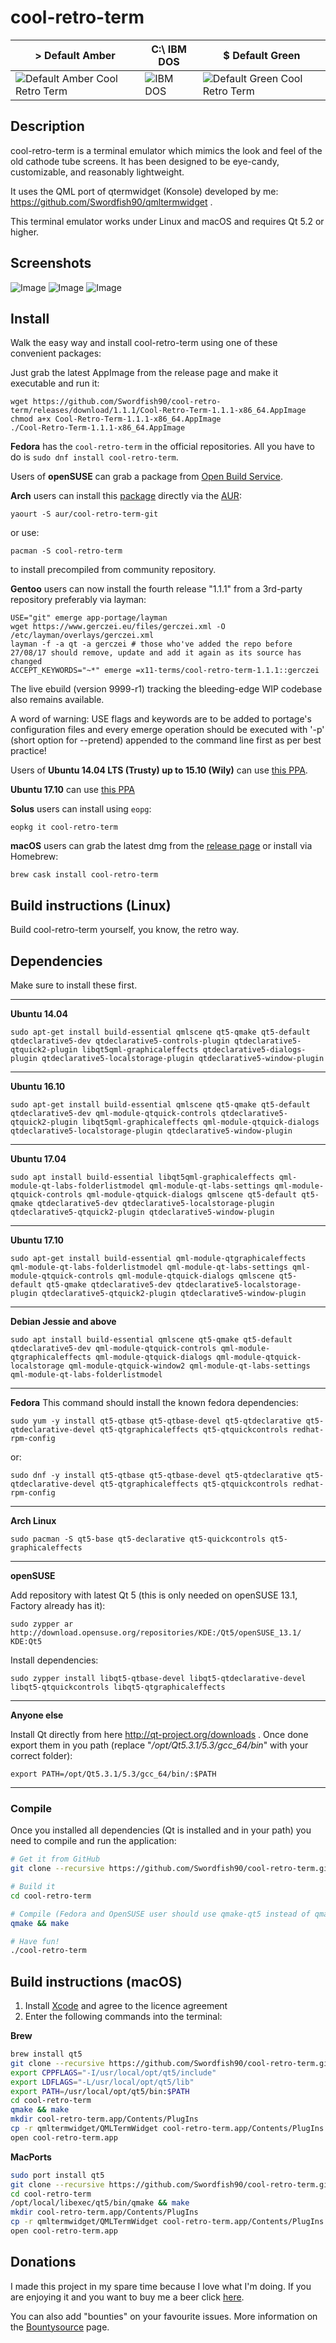 # cool-retro-term

|> Default Amber|C:\ IBM DOS|$ Default Green|
|---|---|---|
|![Default Amber Cool Retro Term](https://user-images.githubusercontent.com/121322/32070717-16708784-ba42-11e7-8572-a8fcc10d7f7d.gif)|![IBM DOS](https://user-images.githubusercontent.com/121322/32070716-16567e5c-ba42-11e7-9e64-ba96dfe9b64d.gif)|![Default Green Cool Retro Term](https://user-images.githubusercontent.com/121322/32070715-163a1c94-ba42-11e7-80bb-41fbf10fc634.gif)|

## Description
cool-retro-term is a terminal emulator which mimics the look and feel of the old cathode tube screens.
It has been designed to be eye-candy, customizable, and reasonably lightweight.

It uses the QML port of qtermwidget (Konsole) developed by me: https://github.com/Swordfish90/qmltermwidget .

This terminal emulator works under Linux and macOS and requires Qt 5.2 or higher.

## Screenshots
![Image](<https://i.imgur.com/TNumkDn.png>)
![Image](<https://i.imgur.com/hfjWOM4.png>)
![Image](<https://i.imgur.com/GYRDPzJ.jpg>)

## Install
Walk the easy way and install cool-retro-term using one of these convenient packages:

Just grab the latest AppImage from the release page and make it executable and run it:

    wget https://github.com/Swordfish90/cool-retro-term/releases/download/1.1.1/Cool-Retro-Term-1.1.1-x86_64.AppImage
    chmod a+x Cool-Retro-Term-1.1.1-x86_64.AppImage
    ./Cool-Retro-Term-1.1.1-x86_64.AppImage

**Fedora** has the `cool-retro-term` in the official repositories. All you have to do is `sudo dnf install cool-retro-term`.

Users of **openSUSE** can grab a package from [Open Build Service](http://software.opensuse.org/package/cool-retro-term).

**Arch** users can install this [package](https://aur.archlinux.org/packages/cool-retro-term-git/) directly via the [AUR](https://aur.archlinux.org):

    yaourt -S aur/cool-retro-term-git

or use:

    pacman -S cool-retro-term

to install precompiled from community repository.

**Gentoo** users can now install the fourth release "1.1.1" from a 3rd-party repository preferably via layman:

    USE="git" emerge app-portage/layman
    wget https://www.gerczei.eu/files/gerczei.xml -O /etc/layman/overlays/gerczei.xml
    layman -f -a qt -a gerczei # those who've added the repo before 27/08/17 should remove, update and add it again as its source has changed
    ACCEPT_KEYWORDS="~*" emerge =x11-terms/cool-retro-term-1.1.1::gerczei

The live ebuild (version 9999-r1) tracking the bleeding-edge WIP codebase also remains available.

A word of warning: USE flags and keywords are to be added to portage's configuration files and every emerge operation should be executed with '-p' (short option for --pretend) appended to the command line first as per best practice!

Users of **Ubuntu 14.04 LTS (Trusty) up to 15.10 (Wily)** can use [this PPA](https://launchpad.net/~bugs-launchpad-net-falkensweb).

**Ubuntu 17.10** can use [this PPA](https://launchpad.net/%7Evantuz/+archive/ubuntu/cool-retro-term)

**Solus** users can install using `eopg`:
```
eopkg it cool-retro-term
```

**macOS** users can grab the latest dmg from the [release page](https://github.com/Swordfish90/cool-retro-term/releases) or install via Homebrew:
```
brew cask install cool-retro-term
```

## Build instructions (Linux)

Build cool-retro-term yourself, you know, the retro way.

## Dependencies
Make sure to install these first.

---

**Ubuntu 14.04**

    sudo apt-get install build-essential qmlscene qt5-qmake qt5-default qtdeclarative5-dev qtdeclarative5-controls-plugin qtdeclarative5-qtquick2-plugin libqt5qml-graphicaleffects qtdeclarative5-dialogs-plugin qtdeclarative5-localstorage-plugin qtdeclarative5-window-plugin

---

**Ubuntu 16.10**

    sudo apt-get install build-essential qmlscene qt5-qmake qt5-default qtdeclarative5-dev qml-module-qtquick-controls qtdeclarative5-qtquick2-plugin libqt5qml-graphicaleffects qml-module-qtquick-dialogs qtdeclarative5-localstorage-plugin qtdeclarative5-window-plugin

---

**Ubuntu 17.04**

    sudo apt install build-essential libqt5qml-graphicaleffects qml-module-qt-labs-folderlistmodel qml-module-qt-labs-settings qml-module-qtquick-controls qml-module-qtquick-dialogs qmlscene qt5-default qt5-qmake qtdeclarative5-dev qtdeclarative5-localstorage-plugin qtdeclarative5-qtquick2-plugin qtdeclarative5-window-plugin

---

**Ubuntu 17.10**

    sudo apt-get install build-essential qml-module-qtgraphicaleffects qml-module-qt-labs-folderlistmodel qml-module-qt-labs-settings qml-module-qtquick-controls qml-module-qtquick-dialogs qmlscene qt5-default qt5-qmake qtdeclarative5-dev qtdeclarative5-localstorage-plugin qtdeclarative5-qtquick2-plugin qtdeclarative5-window-plugin

---

**Debian Jessie and above**

    sudo apt install build-essential qmlscene qt5-qmake qt5-default qtdeclarative5-dev qml-module-qtquick-controls qml-module-qtgraphicaleffects qml-module-qtquick-dialogs qml-module-qtquick-localstorage qml-module-qtquick-window2 qml-module-qt-labs-settings qml-module-qt-labs-folderlistmodel

---

**Fedora**
This command should install the known fedora dependencies:

    sudo yum -y install qt5-qtbase qt5-qtbase-devel qt5-qtdeclarative qt5-qtdeclarative-devel qt5-qtgraphicaleffects qt5-qtquickcontrols redhat-rpm-config

or:

    sudo dnf -y install qt5-qtbase qt5-qtbase-devel qt5-qtdeclarative qt5-qtdeclarative-devel qt5-qtgraphicaleffects qt5-qtquickcontrols redhat-rpm-config

---

**Arch Linux**

    sudo pacman -S qt5-base qt5-declarative qt5-quickcontrols qt5-graphicaleffects
    
---

**openSUSE**

Add repository with latest Qt 5 (this is only needed on openSUSE 13.1, Factory already has it):

    sudo zypper ar http://download.opensuse.org/repositories/KDE:/Qt5/openSUSE_13.1/ KDE:Qt5

Install dependencies:

    sudo zypper install libqt5-qtbase-devel libqt5-qtdeclarative-devel libqt5-qtquickcontrols libqt5-qtgraphicaleffects

---

**Anyone else**

Install Qt directly from here http://qt-project.org/downloads . Once done export them in you path (replace "_/opt/Qt5.3.1/5.3/gcc_64/bin_" with your correct folder):
    
    export PATH=/opt/Qt5.3.1/5.3/gcc_64/bin/:$PATH
---

### Compile
Once you installed all dependencies (Qt is installed and in your path) you need to compile and run the application: 

```bash
# Get it from GitHub
git clone --recursive https://github.com/Swordfish90/cool-retro-term.git

# Build it
cd cool-retro-term

# Compile (Fedora and OpenSUSE user should use qmake-qt5 instead of qmake)
qmake && make

# Have fun!
./cool-retro-term
```

## Build instructions (macOS)

1. Install [Xcode](https://developer.apple.com/xcode/) and agree to the licence agreement
2. Enter the following commands into the terminal:

**Brew**

```sh
brew install qt5
git clone --recursive https://github.com/Swordfish90/cool-retro-term.git
export CPPFLAGS="-I/usr/local/opt/qt5/include"
export LDFLAGS="-L/usr/local/opt/qt5/lib"
export PATH=/usr/local/opt/qt5/bin:$PATH
cd cool-retro-term
qmake && make
mkdir cool-retro-term.app/Contents/PlugIns
cp -r qmltermwidget/QMLTermWidget cool-retro-term.app/Contents/PlugIns
open cool-retro-term.app
```

**MacPorts**

```sh
sudo port install qt5
git clone --recursive https://github.com/Swordfish90/cool-retro-term.git
cd cool-retro-term
/opt/local/libexec/qt5/bin/qmake && make
mkdir cool-retro-term.app/Contents/PlugIns
cp -r qmltermwidget/QMLTermWidget cool-retro-term.app/Contents/PlugIns
open cool-retro-term.app
```

## Donations
I made this project in my spare time because I love what I'm doing. If you are enjoying it and you want to buy me a beer click [here](https://www.paypal.com/cgi-bin/webscr?cmd=_donations&business=flscogna%40gmail%2ecom&lc=IT&item_name=Filippo%20Scognamiglio&currency_code=EUR&bn=PP%2dDonationsBF%3abtn_donate_LG%2egif%3aNonHosted).

You can also add "bounties" on your favourite issues. More information on the [Bountysource](https://www.bountysource.com/teams/crt/issues) page.
